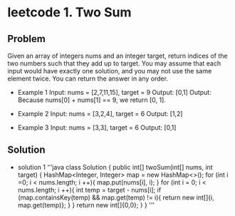 leetcode 1. Two Sum
======================
## Problem ##
Given an array of integers nums and an integer target, return indices of the two numbers such that they add up to target.
You may assume that each input would have exactly one solution, and you may not use the same element twice.
You can return the answer in any order.

*  Example 1
   Input: nums = [2,7,11,15], target = 9
   Output: [0,1]
   Output: Because nums[0] + nums[1] == 9, we return [0, 1].
   
* Example 2
  Input: nums = [3,2,4], target = 6
  Output: [1,2]
  
* Example 3
  Input: nums = [3,3], target = 6
  Output: [0,1]
  
## Solution ##

* solution 1
        ‘’‘java
class Solution {
    public int[] twoSum(int[] nums, int target) {
        HashMap<Integer, Integer> map = new HashMap<>();
        for (int i =0; i < nums.length; i ++){
            map.put(nums[i], i);
        }
        for (int i = 0; i < nums.length; i ++){
            int temp = target - nums[i];
            if (map.containsKey(temp) && map.get(temp) != i){
                return new int[]{i, map.get(temp)};
            }
        }
        return new int[]{0,0};
    }
}
'''
